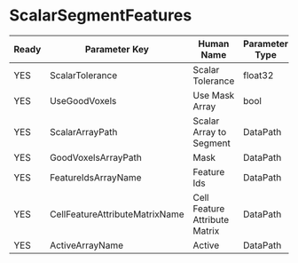 # ScalarSegmentFeatures #

| Ready | Parameter Key | Human Name | Parameter Type | Parameter Class |
|-------|---------------|------------|-----------------|----------------|
| YES | ScalarTolerance | Scalar Tolerance | float32 | Float32Parameter |
| YES | UseGoodVoxels | Use Mask Array | bool | BoolParameter |
| YES | ScalarArrayPath | Scalar Array to Segment | DataPath | ArraySelectionParameter |
| YES | GoodVoxelsArrayPath | Mask | DataPath | ArraySelectionParameter |
| YES | FeatureIdsArrayName | Feature Ids | DataPath | ArrayCreationParameter |
| YES | CellFeatureAttributeMatrixName | Cell Feature Attribute Matrix | DataPath | ArrayCreationParameter |
| YES | ActiveArrayName | Active | DataPath | ArrayCreationParameter |
